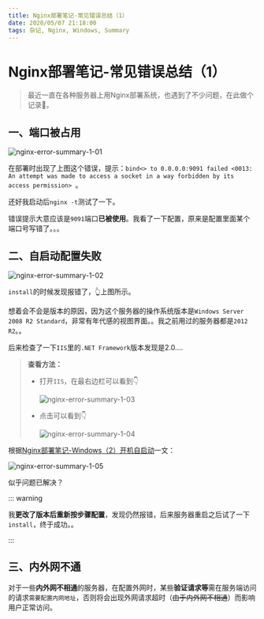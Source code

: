 ```yaml
---
title: Nginx部署笔记-常见错误总结（1）
date: 2020/05/07 21:18:00
tags: 杂记, Nginx, Windows, Summary
---
```


# Nginx部署笔记-常见错误总结（1）

<ClientOnly>
  <display-bar :displayData="$frontmatter"></display-bar>
</ClientOnly>

> 最近一直在各种服务器上用Nginx部署系统，也遇到了不少问题，在此做个记录📝。

## 一、端口被占用

![nginx-error-summary-1-01](/images/other/nginx-error-summary-1-01.png)

在部署时出现了上图这个错误，提示：`bind<> to 0.0.0.0:9091 failed <0013: An attempt was made to access a socket in a way forbidden by its access permission> `。

还好我启动后`nginx -t`测试了一下。

错误提示大意应该是`9091`端口**已被使用**。我看了一下配置，原来是配置里面某个端口号写错了。。。

## 二、自启动配置失败

![nginx-error-summary-1-02](/images/other/nginx-error-summary-1-02.png)

`install`的时候发现报错了，👆上图所示。

想着会不会是版本的原因，因为这个服务器的操作系统版本是`Windows Server 2008 R2 Standard`，非常有年代感的视图界面。。我之前用过的服务器都是`2012 R2`。。

后来检查了一下`IIS`里的`.NET Framework`版本发现是2.0....

> **查看方法：**
>
> * 打开`IIS`，在最右边栏可以看到👇
>
>   ![nginx-error-summary-1-03](/images/other/nginx-error-summary-1-03.png)
>
> * 点击可以看到👇
>
>   ![nginx-error-summary-1-04](/images/other/nginx-error-summary-1-04.png)

根据[Nginx部署笔记-Windows（2）开机自启动](/blog/others/devtool/nginx-start.html)一文：

![nginx-error-summary-1-05](/images/other/nginx-error-summary-1-05.png)

似乎问题已解决？

::: warning

我**更改了版本后重新按步骤配置**，发现仍然报错，后来服务器重启之后试了一下`install`，终于成功。。

:::

## 三、内外网不通

对于一些**内外网不相通**的服务器，在配置外网时，某些**验证请求等**需在服务端访问的请求`需要配置内网地址`，否则将会出现外网请求超时（~~由于内外网不相通~~）而影响用户正常访问。


